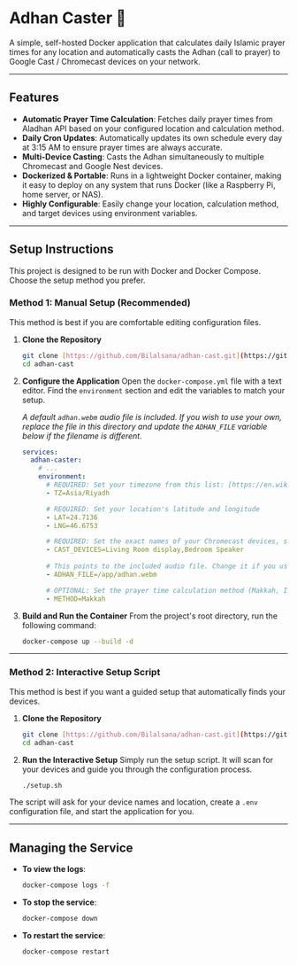 # Adhan Caster 🕌

A simple, self-hosted Docker application that calculates daily Islamic prayer times for any location and automatically casts the Adhan (call to prayer) to Google Cast / Chromecast devices on your network.

---

## Features

- **Automatic Prayer Time Calculation**: Fetches daily prayer times from Aladhan API based on your configured location and calculation method.
- **Daily Cron Updates**: Automatically updates its own schedule every day at 3:15 AM to ensure prayer times are always accurate.
- **Multi-Device Casting**: Casts the Adhan simultaneously to multiple Chromecast and Google Nest devices.
- **Dockerized & Portable**: Runs in a lightweight Docker container, making it easy to deploy on any system that runs Docker (like a Raspberry Pi, home server, or NAS).
- **Highly Configurable**: Easily change your location, calculation method, and target devices using environment variables.

---

## Setup Instructions

This project is designed to be run with Docker and Docker Compose. Choose the setup method you prefer.

### Method 1: Manual Setup (Recommended)

This method is best if you are comfortable editing configuration files.

1.  **Clone the Repository**
    ```bash
    git clone [https://github.com/Bilalsana/adhan-cast.git](https://github.com/Bilalsana/adhan-cast.git)
    cd adhan-cast
    ```

2.  **Configure the Application**
    Open the `docker-compose.yml` file with a text editor. Find the `environment` section and edit the variables to match your setup.

    *A default `adhan.webm` audio file is included. If you wish to use your own, replace the file in this directory and update the `ADHAN_FILE` variable below if the filename is different.*

    ```yaml
    services:
      adhan-caster:
        # ...
        environment:
          # REQUIRED: Set your timezone from this list: [https://en.wikipedia.org/wiki/List_of_tz_database_time_zones](https://en.wikipedia.org/wiki/List_of_tz_database_time_zones)
          - TZ=Asia/Riyadh

          # REQUIRED: Set your location's latitude and longitude
          - LAT=24.7136
          - LNG=46.6753

          # REQUIRED: Set the exact names of your Chromecast devices, separated by commas
          - CAST_DEVICES=Living Room display,Bedroom Speaker
          
          # This points to the included audio file. Change it if you use a different file.
          - ADHAN_FILE=/app/adhan.webm

          # OPTIONAL: Set the prayer time calculation method (Makkah, ISNA, Egypt, etc.)
          - METHOD=Makkah
    ```

3.  **Build and Run the Container**
    From the project's root directory, run the following command:
    ```bash
    docker-compose up --build -d
    ```

---

### Method 2: Interactive Setup Script

This method is best if you want a guided setup that automatically finds your devices.

1.  **Clone the Repository**
    ```bash
    git clone [https://github.com/Bilalsana/adhan-cast.git](https://github.com/Bilalsana/adhan-cast.git)
    cd adhan-cast
    ```

2.  **Run the Interactive Setup**
    Simply run the setup script. It will scan for your devices and guide you through the configuration process.
    ```bash
    ./setup.sh
    ```

The script will ask for your device names and location, create a `.env` configuration file, and start the application for you.

---

## Managing the Service

-   **To view the logs**:
    ```bash
    docker-compose logs -f
    ```
-   **To stop the service**:
    ```bash
    docker-compose down
    ```
-   **To restart the service**:
    ```bash
    docker-compose restart
    ```
